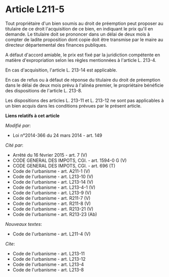 # Article L211-5

Tout propriétaire d'un bien soumis au droit de préemption peut proposer au titulaire de ce droit l'acquisition de ce bien, en
indiquant le prix qu'il en demande. Le titulaire doit se prononcer dans un délai de deux mois à compter de ladite proposition
dont copie doit être transmise par le maire au directeur départemental des finances publiques. 

A défaut d'accord amiable, le prix est fixé par la juridiction compétente en matière d'expropriation selon les règles
mentionnées à l'article L. 213-4. 

En cas d'acquisition, l'article L. 213-14 est applicable. 

En cas de refus ou à défaut de réponse du titulaire du droit de préemption dans le délai de deux mois prévu à l'alinéa
premier, le propriétaire bénéficie des dispositions de l'article L. 213-8. 

Les dispositions des articles L. 213-11 et L. 213-12 ne sont pas applicables à un bien acquis dans les conditions prévues par
le présent article.

**Liens relatifs à cet article**

_Modifié par_:

  - Loi n°2014-366 du 24 mars 2014 - art. 149

_Cité par_:

  - Arrêté du 16 février 2015 - art. 7 (V)
  - CODE GENERAL DES IMPOTS, CGI. - art. 1594-0 G (V)
  - CODE GENERAL DES IMPOTS, CGI. - art. 696 (T)
  - Code de l'urbanisme - art. A211-1 (V)
  - Code de l'urbanisme - art. L213-10 (V)
  - Code de l'urbanisme - art. L213-14 (V)
  - Code de l'urbanisme - art. L213-4-1 (V)
  - Code de l'urbanisme - art. L213-9 (V)
  - Code de l'urbanisme - art. R211-7 (V)
  - Code de l'urbanisme - art. R211-8 (V)
  - Code de l'urbanisme - art. R213-21 (V)
  - Code de l'urbanisme - art. R213-23 (Ab)

_Nouveaux textes_:

  - Code de l'urbanisme - art. L211-4 (V)

_Cite_:

  - Code de l'urbanisme - art. L213-11
  - Code de l'urbanisme - art. L213-12
  - Code de l'urbanisme - art. L213-4
  - Code de l'urbanisme - art. L213-8
